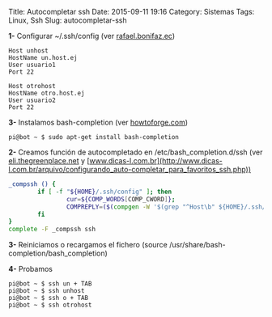 Title: Autocompletar ssh
Date: 2015-09-11 19:16
Category: Sistemas
Tags: Linux, Ssh
Slug: autocompletar-ssh


**1-** Configurar ~/.ssh/config (ver
[rafael.bonifaz.ec](http://rafael.bonifaz.ec/blog/2011/01/sshconfig-simplifica-nuestra-vida-con-ssh/))

```
Host unhost
HostName un.host.ej
User usuario1
Port 22

Host otrohost
HostName otro.host.ej
User usuario2
Port 22
```

**3-** Instalamos bash-completion (ver
[howtoforge.com](https://www.howtoforge.com/how-to-add-bash-completion-in-debian))

```console
pi@bot ~ $ sudo apt-get install bash-completion
```

**2-** Creamos función de autocompletado en /etc/bash_completion.d/ssh
(ver
[eli.thegreenplace.net](http://eli.thegreenplace.net/2013/12/26/adding-bash-completion-for-your-own-tools-an-example-for-pss)
y
[www.dicas-l.com.br](http://www.dicas-l.com.br/arquivo/configurando_auto-completar_para_favoritos_ssh.php))

```bash
_compssh () {
        if [ -f "${HOME}/.ssh/config" ]; then
                cur=${COMP_WORDS[COMP_CWORD]};
                COMPREPLY=($(compgen -W '$(grep "^Host\b" ${HOME}/.ssh/config | sed -e "s/Host //")' -- $cur))
        fi
}
complete -F _compssh ssh
```

**3-** Reiniciamos o recargamos el fichero (source
/usr/share/bash-completion/bash_completion)

**4-** Probamos

```console
pi@bot ~ $ ssh un + TAB
pi@bot ~ $ ssh unhost
pi@bot ~ $ ssh o + TAB
pi@bot ~ $ ssh otrohost
```
